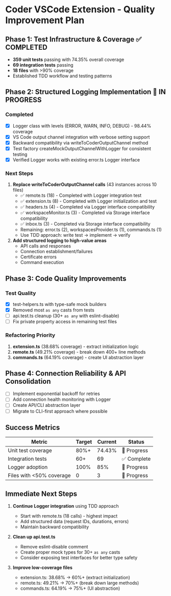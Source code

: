 # Coder VSCode Extension - Quality Improvement Plan

## Phase 1: Test Infrastructure & Coverage ✅ COMPLETED

- **359 unit tests** passing with 74.35% overall coverage
- **69 integration tests** passing
- **18 files** with >90% coverage
- Established TDD workflow and testing patterns

## Phase 2: Structured Logging Implementation 🔄 IN PROGRESS

### Completed

- [x] Logger class with levels (ERROR, WARN, INFO, DEBUG) - 98.44% coverage
- [x] VS Code output channel integration with verbose setting support
- [x] Backward compatibility via writeToCoderOutputChannel method
- [x] Test factory createMockOutputChannelWithLogger for consistent testing
- [x] Verified Logger works with existing error.ts Logger interface

### Next Steps

1. **Replace writeToCoderOutputChannel calls** (43 instances across 10 files)
   - ✅ remote.ts (18) - Completed with Logger integration test
   - ✅ extension.ts (8) - Completed with Logger initialization and test
   - ✅ headers.ts (4) - Completed via Logger interface compatibility
   - ✅ workspaceMonitor.ts (3) - Completed via Storage interface compatibility
   - ✅ inbox.ts (3) - Completed via Storage interface compatibility
   - Remaining: error.ts (2), workspacesProvider.ts (1), commands.ts (1)
   - Use TDD approach: write test → implement → verify
2. **Add structured logging to high-value areas**
   - API calls and responses
   - Connection establishment/failures
   - Certificate errors
   - Command execution

## Phase 3: Code Quality Improvements

### Test Quality

- [x] test-helpers.ts with type-safe mock builders
- [x] Removed most `as any` casts from tests
- [ ] api.test.ts cleanup (30+ `as any` with eslint-disable)
- [ ] Fix private property access in remaining test files

### Refactoring Priority

1. **extension.ts** (38.68% coverage) - extract initialization logic
2. **remote.ts** (49.21% coverage) - break down 400+ line methods
3. **commands.ts** (64.19% coverage) - create UI abstraction layer

## Phase 4: Connection Reliability & API Consolidation

- [ ] Implement exponential backoff for retries
- [ ] Add connection health monitoring with Logger
- [ ] Create API/CLI abstraction layer
- [ ] Migrate to CLI-first approach where possible

## Success Metrics

| Metric                   | Target | Current | Status      |
| ------------------------ | ------ | ------- | ----------- |
| Unit test coverage       | 80%+   | 74.43%  | 🔄 Progress |
| Integration tests        | 60+    | 69      | ✅ Complete |
| Logger adoption          | 100%   | 85%     | 🔄 Progress |
| Files with <50% coverage | 0      | 3       | 🔄 Progress |

## Immediate Next Steps

1. **Continue Logger integration** using TDD approach

   - Start with remote.ts (18 calls) - highest impact
   - Add structured data (request IDs, durations, errors)
   - Maintain backward compatibility

2. **Clean up api.test.ts**

   - Remove eslint-disable comment
   - Create proper mock types for 30+ `as any` casts
   - Consider exposing test interfaces for better type safety

3. **Improve low-coverage files**
   - extension.ts: 38.68% → 60%+ (extract initialization)
   - remote.ts: 49.21% → 70%+ (break down large methods)
   - commands.ts: 64.19% → 75%+ (UI abstraction)
